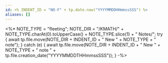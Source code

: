 ```yaml
---
id: <% INDENT_ID = "NO-F" + tp.date.now("YYYYMMDDHHmmssSSS") %>
aliases: []
---
```

<%*
NOTE_TYPE = "fleeting";
NOTE_DIR = "/KMATH/" + NOTE_TYPE.charAt(0).toUpperCase() + NOTE_TYPE.slice(1) + " Notes/";
try {
	await tp.file.move(NOTE_DIR + INDENT_ID + " New " + NOTE_TYPE + " note");
} catch (e) {
	await tp.file.move(NOTE_DIR + INDENT_ID + " New " + NOTE_TYPE + " note " + tp.file.creation_date("YYYYMMDDTHHmmssSSS"));
}
-%>